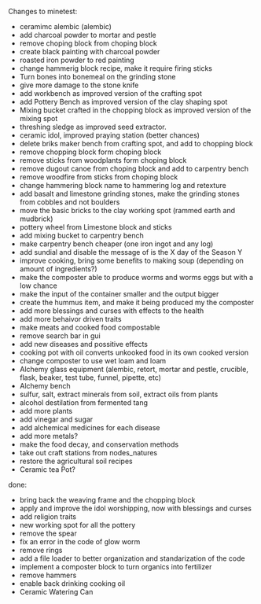 Changes to minetest:

- ceramimc alembic (alembic)
- add charcoal powder to mortar and pestle
- remove choping block from choping block
- create black painting with charcoal powder
- roasted iron powder to red painting
- change hammerig block recipe, make it require firing sticks
- Turn bones into bonemeal on the grinding stone
- give more damage to the stone knife
- add workbench as improved version of the crafting spot
- add Pottery Bench as improved version of the clay shaping spot
- Mixing bucket crafted in the chopping block as improved version of the mixing spot
- threshing sledge as improved seed extractor.
- ceramic idol, improved praying station (better chances)
- delete briks maker bench from crafting spot, and add to chopping block
- remove chopping block form choping block
- remove sticks from woodplants form choping block
- remove dugout canoe from choping block and add to carpentry bench
- remove woodfire from sticks from choping block
- change hammering block name to hammering log and retexture
- add basalt and limestone grinding stones, make the grinding stones from cobbles and not boulders
- move the basic bricks to the clay working spot (rammed earth and mudbrick)
- pottery wheel from Limestone block and sticks 
- add mixing bucket to carpentry bench
- make carpentry bench cheaper (one iron ingot and any log)
- add sundial and disable the message of is the X day of the Season Y
- improve cooking, bring some benefits to making soup (depending on amount of ingredients?)
- make the composter able to produce worms and worms eggs but with a low chance
- make the input of the container smaller and the output bigger
- create the hummus item, and make it being produced my the composter
- add more blessings and curses with effects to the health
- add more behaivor driven traits
- make meats and cooked food compostable
- remove search bar in gui
- add new diseases and possitive effects
- cooking pot with oil converts unkooked food in its own cooked version
- change composter to use wet loam and loam
- Alchemy glass equipment (alembic, retort, mortar and pestle, crucible, flask, beaker, test tube, funnel, pipette, etc)
- Alchemy bench
- sulfur, salt, extract minerals from soil, extract oils from plants
- alcohol destilation from fermented tang
- add more plants
- add vinegar and sugar
- add alchemical medicines for each disease
- add more metals?
- make the food decay, and conservation methods
- take out craft stations from nodes_natures
- restore the agricultural soil recipes
- Ceramic tea Pot?

done:

- bring back the weaving frame and the chopping block
- apply and improve the idol worshipping, now with blessings and curses
- add religion traits 
- new working spot for all the pottery
- remove the spear
- fix an error in the code of glow worm
- remove rings
- add a file loader to better organization and standarization of the code
- implement a composter block to turn organics into fertilizer
- remove hammers
- enable back drinking cooking oil
- Ceramic Watering Can
